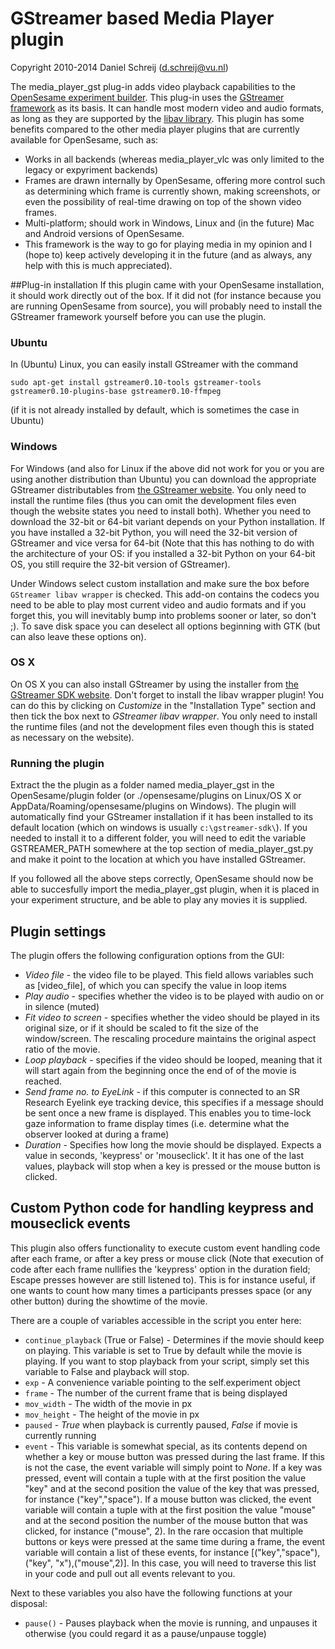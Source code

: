 # GStreamer based Media Player plugin

Copyright 2010-2014 Daniel Schreij (<d.schreij@vu.nl>)

The media_player_gst plug-in adds video playback capabilities to the [OpenSesame experiment builder][opensesame]. This plug-in uses the [GStreamer framework][gst] as its basis. It can handle most modern video and audio formats, as long as they are supported by the [libav library][libav]. This plugin has some benefits compared to the other media player plugins that are currently available for OpenSesame, such as:

- Works in all backends (whereas media_player_vlc was only limited to the legacy or expyriment backends)
- Frames are drawn internally by OpenSesame, offering more control such as determining which frame is currently shown, making screenshots, or even the possibility of real-time drawing on top of the shown video frames.
- Multi-platform; should work in Windows, Linux and (in the future) Mac and Android versions of OpenSesame.
- This framework is the way to go for playing media in my opinion and I (hope to) keep actively developing it in the future (and as always, any help with this is much appreciated).

##Plug-in installation
If this plugin came with your OpenSesame installation, it should work directly out of the box. If it did not (for instance because you are running OpenSesame from source), you will probably need to install the GStreamer framework yourself before you can use the plugin. 

### Ubuntu 

In (Ubuntu) Linux, you can easily install GStreamer with the command

    sudo apt-get install gstreamer0.10-tools gstreamer-tools gstreamer0.10-plugins-base gstreamer0.10-ffmpeg 

(if it is not already installed by default, which is sometimes the case in Ubuntu)

### Windows

For Windows (and also for Linux if the above did not work for you or you are using another distribution than Ubuntu) you can download the appropriate GStreamer distributables from [the GStreamer website][gst-dl]. You only need to install the runtime files (thus you can omit the development files even though the website states you need to install both). Whether you need to download the 32-bit or 64-bit variant depends on your Python installation. If you have installed a 32-bit Python, you will need the 32-bit version of GStreamer and vice versa for 64-bit (Note that this has nothing to do with the architecture of your OS: if you installed a 32-bit Python on your 64-bit OS, you still require the 32-bit version of GStreamer). 

Under Windows select custom installation and make sure the box before `GStreamer libav wrapper` is checked. This add-on contains the codecs you need to be able to play most current video and audio formats and if you forget this, you will inevitably bump into problems sooner or later, so don't ;). To save disk space you can deselect all options beginning with GTK (but can also leave these options on).

### OS X

On OS X you can also install GStreamer by using the installer from [the GStreamer SDK website][gst-dl]. Don't forget to install the libav wrapper plugin! You can do this by clicking on *Customize* in the "Installation Type" section and then tick the box next to *GStreamer libav wrapper*. You only need to install the runtime files (and not the development files even though this is stated as necessary on the website).

### Running the plugin

Extract the the plugin as a folder named media_player_gst in the OpenSesame/plugin folder (or ./opensesame/plugins on Linux/OS X or AppData/Roaming/opensesame/plugins on Windows).
The plugin will automatically find your GStreamer installation if it has been installed to its default location (which on windows is usually `c:\gstreamer-sdk\`). If you needed to install it to a different folder, you will need to edit the variable GSTREAMER_PATH somewhere at the top section of media_player_gst.py and make it point to the location at which you have installed GStreamer.

If you followed all the above steps correctly, OpenSesame should now be able to succesfully import the media_player_gst plugin, when it is placed in your experiment structure, and be able to play any movies it is supplied.

## Plugin settings
The plugin offers the following configuration options from the GUI:

- *Video file* - the video file to be played. This field allows variables such as [video_file], of which you can specify the value in loop items
- *Play audio* - specifies whether the video is to be played with audio on or in silence (muted)
- *Fit video to screen* - specifies whether the video should be played in its original size, or if it should be scaled to fit the size of the window/screen. The rescaling procedure maintains the original aspect ratio of the movie.
- *Loop playback* - specifies if the video should be looped, meaning that it will start again from the beginning once the end of of the movie is reached.
- *Send frame no. to EyeLink* - if this computer is connected to an SR Research Eyelink eye tracking device, this specifies if a message should be sent once a new frame is displayed. This enables you to time-lock gaze information to frame display times (i.e. determine what the observer looked at during a frame)
- *Duration* - Specifies how long the movie should be displayed. Expects a value in seconds, 'keypress' or 'mouseclick'. It it has one of the last values, playback will stop when a key is pressed or the mouse button is clicked.

## Custom Python code for handling keypress and mouseclick events
This plugin also offers functionality to execute custom event handling code after each frame, or after a key press or mouse click (Note that execution of code after each frame nullifies the 'keypress' option in the duration field; Escape presses however are still listened to). This is for instance useful, if one wants to count how many times a participants presses space (or any other button) during the showtime of the movie.

There are a couple of variables accessible in the script you enter here:
- `continue_playback` (True or False) - Determines if the movie should keep on playing. This variable is set to True by default while the movie is playing. If you want to stop playback from your script, simply set this variable to False and playback will stop.
- `exp` - A convenience variable pointing to the self.experiment object
- `frame` - The number of the current frame that is being displayed
- `mov_width` - The width of the movie in px
- `mov_height` - The height of the movie in px
- `paused` - *True* when playback is currently paused, *False* if movie is currently running
- `event` - This variable is somewhat special, as its contents depend on whether a key or mouse button was pressed during the last frame. If this is not the case, the event variable will simply point to *None*. If a key was pressed, event will contain a tuple with at the first position the value "key" and at the second position the value of the key that was pressed, for instance ("key","space"). If a mouse button was clicked, the event variable will contain a tuple with at the first position the value "mouse" and at the second position the number of the mouse button that was clicked, for instance ("mouse", 2). In the rare occasion that multiple buttons or keys were pressed at the same time during a frame, the event variable will contain a list of these events, for instance [("key","space"),("key", "x"),("mouse",2)]. In this case, you will need to traverse this list in your code and pull out all events relevant to you.

Next to these variables you also have the following functions at your disposal:

- `pause()` - Pauses playback when the movie is running, and unpauses it otherwise (you could regard it as a pause/unpause toggle)

[opensesame]: http://www.cogsci.nl/opensesame
[gst]: http://www.gstreamer.com/
[gst-dl]: http://docs.gstreamer.com/display/GstSDK/Installing+the+SDK
[libav]: http://libav.org/
